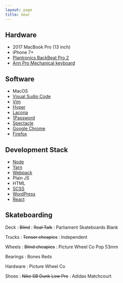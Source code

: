 ```yaml
---
layout: page
title: Gear
---
```


## Hardware

* 2017 MacBook Pro (13 inch)
* iPhone 7+
* [Plantronics BackBeat Pro 2][bb2]
* [Ann Pro Mechanical keyboard][annepro]

## Software

* MacOS
* [Visual Sudio Code][code]
* [Vim][vim]
* [Hyper][hyper]
* [Lacona][lacona]
* [1Password][1password]
* [Spectacle][spectacle]
* [Google Chrome][chrome]
* [Firefox][firefox]

## Development Stack

* [Node][node]
* [Yarn][yarn]
* [Webpack][webpack]
* Plain JS
* HTML
* [SCSS][scss]
* [WordPress][wp]
* [React][react]

## Skateboarding

Deck
: <del>Blind</del>
: <del>Real Talk</del>
: Parliament Skateboards Blank

Trucks
: <del>Tensor cheapies</del>
: Independent

Wheels
: <del>Blind cheapies</del>
: Picture Wheel Co Pop 53mm

Bearings
: Bones Reds

Hardware
: Picture Wheel Co

Shoes
: <del>Nike SB Dunk Low Pro</del>
: Adidas Matchcourt


[code]: https://code.visualstudio.com/
[vim]: https://www.vim.org/
[hyper]: https://hyper.is/
[lacona]: https://www.lacona.io/
[1password]: https://1password.com/
[spectacle]: https://www.spectacleapp.com/
[chrome]: https://www.google.com/chrome/
[firefox]: https://www.mozilla.org/en-GB/firefox/new/
[node]: https://nodejs.org/
[yarn]: https://yarnpkg.com
[webpack]:https://webpack.js.org/
[scss]: https://sass-lang.com/
[wp]: https://wordpress.org/
[react]: https://reactjs.org/
[bb2]: https://www.plantronics.com/au/en/product/backbeat-pro-2
[annepro]: https://www.amazon.com/Anne-Mechanical-Gaming-Keyboard-Backlit/dp/B07MR775BR
